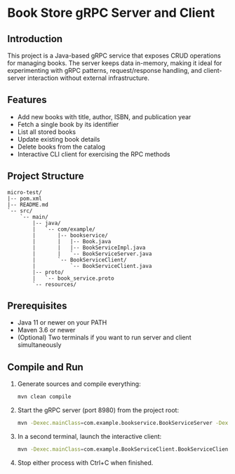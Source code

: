 # Book Store gRPC Server and Client

## Introduction
This project is a Java-based gRPC service that exposes CRUD operations for managing books. The server keeps data in-memory, making it ideal for experimenting with gRPC patterns, request/response handling, and client-server interaction without external infrastructure.

## Features
- Add new books with title, author, ISBN, and publication year
- Fetch a single book by its identifier
- List all stored books
- Update existing book details
- Delete books from the catalog
- Interactive CLI client for exercising the RPC methods

## Project Structure
```
micro-test/
|-- pom.xml
|-- README.md
`-- src/
    `-- main/
        |-- java/
        |   `-- com/example/
        |       |-- bookservice/
        |       |   |-- Book.java
        |       |   |-- BookServiceImpl.java
        |       |   `-- BookServiceServer.java
        |       `-- BookServiceClient/
        |           `-- BookServiceClient.java
        |-- proto/
        |   `-- book_service.proto
        `-- resources/
```

## Prerequisites
- Java 11 or newer on your PATH
- Maven 3.6 or newer
- (Optional) Two terminals if you want to run server and client simultaneously

## Compile and Run
1. Generate sources and compile everything:
   ```bash
   mvn clean compile
   ```
2. Start the gRPC server (port 8980) from the project root:
   ```bash
   mvn -Dexec.mainClass=com.example.bookservice.BookServiceServer -Dexec.classpathScope=runtime org.codehaus.mojo:exec-maven-plugin:3.1.0:java
   ```
3. In a second terminal, launch the interactive client:
   ```bash
   mvn -Dexec.mainClass=com.example.BookServiceClient.BookServiceClient -Dexec.classpathScope=runtime org.codehaus.mojo:exec-maven-plugin:3.1.0:java
   ```
4. Stop either process with Ctrl+C when finished.


